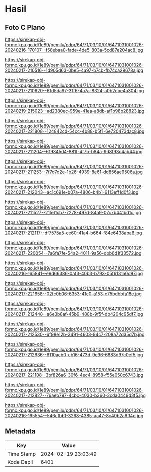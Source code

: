 # Hasil

## Foto C Plano

https://sirekap-obj-formc.kpu.go.id/1e89/pemilu/pdpr/64/71/03/10/01/6471031001026-20240216-170107--f58ebaa0-fade-4de5-803a-5cd87e204ac8.jpg

https://sirekap-obj-formc.kpu.go.id/1e89/pemilu/pdpr/64/71/03/10/01/6471031001026-20240217-210516--1d905d63-0be5-4a97-b7cb-fb74ca29678a.jpg

https://sirekap-obj-formc.kpu.go.id/1e89/pemilu/pdpr/64/71/03/10/01/6471031001026-20240217-210620--61d5da97-31f6-4a7a-8324-a0b2cbe4a304.jpg

https://sirekap-obj-formc.kpu.go.id/1e89/pemilu/pdpr/64/71/03/10/01/6471031001026-20240219-215023--ad2380ec-959e-41ea-a8db-af1b98b28823.jpg

https://sirekap-obj-formc.kpu.go.id/1e89/pemilu/pdpr/64/71/03/10/01/6471031001026-20240217-221808--124842cd-54cc-4b88-b5f1-6e720473dac8.jpg

https://sirekap-obj-formc.kpu.go.id/1e89/pemilu/pdpr/64/71/03/10/01/6471031001026-20240217-211204--619345d4-881f-4f7b-b84a-9d8f93c4ab44.jpg

https://sirekap-obj-formc.kpu.go.id/1e89/pemilu/pdpr/64/71/03/10/01/6471031001026-20240217-211253--7f7d7d2e-1b26-4939-8e61-dd856ae9506a.jpg

https://sirekap-obj-formc.kpu.go.id/1e89/pemilu/pdpr/64/71/03/10/01/6471031001026-20240217-212043--ac1c691e-b07a-4806-b4b1-6113eff1d0f3.jpg

https://sirekap-obj-formc.kpu.go.id/1e89/pemilu/pdpr/64/71/03/10/01/6471031001026-20240217-211527--21561cb7-7278-497d-84a9-07c7b441bd1c.jpg

https://sirekap-obj-formc.kpu.go.id/1e89/pemilu/pdpr/64/71/03/10/01/6471031001026-20240217-212117--df7575a5-ee60-41a4-b664-f84e6438aba6.jpg

https://sirekap-obj-formc.kpu.go.id/1e89/pemilu/pdpr/64/71/03/10/01/6471031001026-20240217-220054--7a6fa7fe-54a2-4011-9a56-dbb6d1f33572.jpg

https://sirekap-obj-formc.kpu.go.id/1e89/pemilu/pdpr/64/71/03/10/01/6471031001026-20240216-165841--e9d66386-0af3-40b3-b793-05f6131a0d97.jpg

https://sirekap-obj-formc.kpu.go.id/1e89/pemilu/pdpr/64/71/03/10/01/6471031001026-20240217-221658--02fc0b06-6353-41c0-a153-c75bdbbfa18e.jpg

https://sirekap-obj-formc.kpu.go.id/1e89/pemilu/pdpr/64/71/03/10/01/6471031001026-20240217-212448--a6e3b8af-45b9-488b-9f5f-db4204c95df7.jpg

https://sirekap-obj-formc.kpu.go.id/1e89/pemilu/pdpr/64/71/03/10/01/6471031001026-20240217-212530--6f98e12b-3491-4603-94c7-208a72d35d7b.jpg

https://sirekap-obj-formc.kpu.go.id/1e89/pemilu/pdpr/64/71/03/10/01/6471031001026-20240217-212636--6110acb0-cb16-473d-9e96-6883d97c0ef5.jpg

https://sirekap-obj-formc.kpu.go.id/1e89/pemilu/pdpr/64/71/03/10/01/6471031001026-20240217-221108--3bf826a6-30f6-4ec4-8958-f55e050c6743.jpg

https://sirekap-obj-formc.kpu.go.id/1e89/pemilu/pdpr/64/71/03/10/01/6471031001026-20240217-212827--76aeb797-4cbc-4030-b360-3cda0449d3f5.jpg

https://sirekap-obj-formc.kpu.go.id/1e89/pemilu/pdpr/64/71/03/10/01/6471031001026-20240216-165554--546cfbb1-3268-4385-aa47-8c40b2a6ff4d.jpg


## Metadata

| Key        | Value               |
| ---------- | ------------------- |
| Time Stamp | 2024-02-19 23:03:49 |
| Kode Dapil | 6401                |



